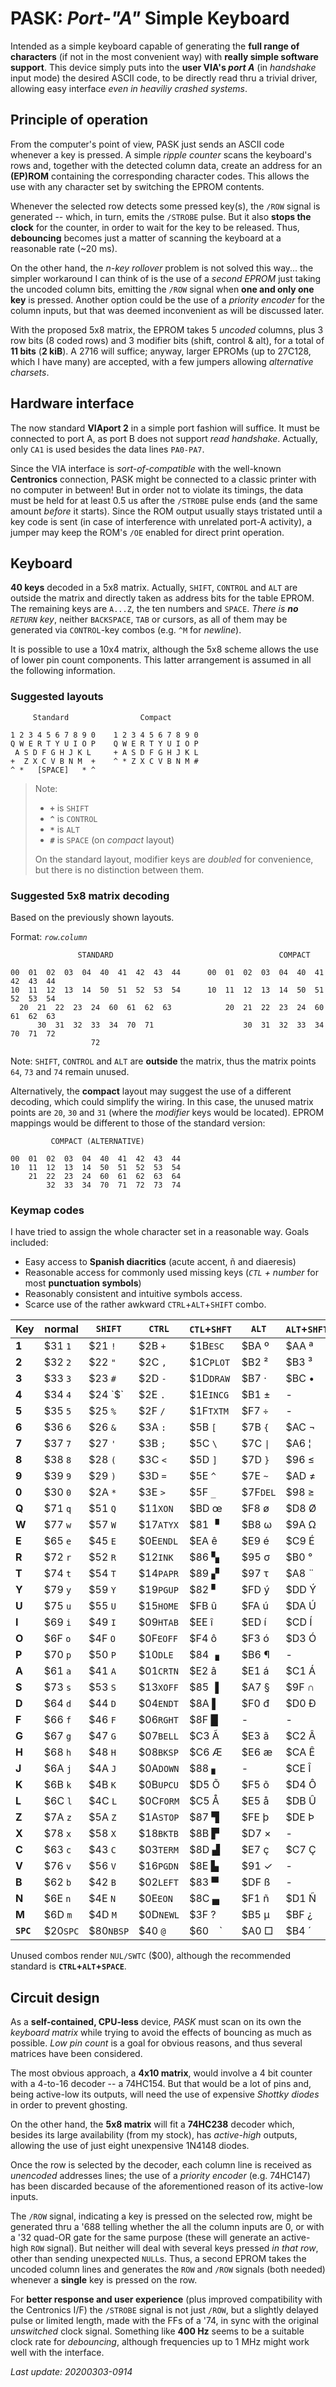 # PASK: _Port-"A"_ Simple Keyboard

Intended as a simple keyboard capable of generating the **full range of characters**
(if not in the most convenient way) with **really simple software support**. This
device simply puts into the **user VIA's _port A_** (in _handshake_ input mode) the
desired ASCII code, to be directly read thru a trivial driver, allowing easy
interface _even in heaviliy crashed systems_.

## Principle of operation

From the computer's point of view, PASK just sends an ASCII code whenever a key is
pressed. A simple _ripple counter_ scans the keyboard's rows and, together with the
detected column data, create an address for an **(EP)ROM** containing the corresponding
character codes. This allows the use with any character set by switching the EPROM contents.

Whenever the selected row detects some pressed key(s), the `/ROW` signal is generated --
which, in turn, emits the `/STROBE` pulse. But it also **stops the clock** for the counter,
in order to wait for the key to be released. Thus, **debouncing** becomes just a matter of
scanning the keyboard at a reasonable rate (~20 ms).

On the other hand, the _n-key rollover_ problem is not solved this way... the simpler workaround
I can think of is the use of a _second EPROM_ just taking the uncoded column bits, emitting
the `/ROW` signal when **one and only one key** is pressed. Another option could be the use of a
_priority encoder_ for the column inputs, but that was deemed inconvenient as will be discussed
later.

With the proposed 5x8 matrix, the EPROM takes 5 _uncoded_ columns, plus 3 row bits (8 coded rows)
and 3 modifier bits (shift, control & alt), for a total of **11 bits** (**2 kiB**). A 2716 will
suffice; anyway, larger EPROMs (up to 27C128, which I have many) are accepted, with a few jumpers
allowing _alternative charsets_.

## Hardware interface

The now standard **VIAport 2** in a simple port fashion will suffice. It must be
connected to port A, as port B does not support _read handshake_. Actually, only `CA1`
is used besides the data lines `PA0-PA7`.

Since the VIA interface is _sort-of-compatible_ with the well-known **Centronics**
connection, PASK might be connected to a classic printer with no computer in between!
But in order not to violate its timings, the data must be held for at least 0.5 us
after the `/STROBE` pulse ends (and the same amount _before_ it starts). Since the
ROM output usually stays tristated until a key code is sent (in case of interference
with unrelated port-A activity), a jumper may keep the ROM's `/OE` enabled for
direct print operation.

## Keyboard

**40 keys** decoded in a 5x8 matrix. Actually, `SHIFT`, `CONTROL` and `ALT` are
outside the matrix and directly taken as address bits for the table EPROM. The
remaining keys are `A...Z`, the ten numbers and `SPACE`. _There is **no** `RETURN`
key_, neither `BACKSPACE`, `TAB` or cursors, as all of them may be generated via
`CONTROL`-key combos (e.g. `^M` for _newline_).

It is possible to use a 10x4 matrix, although the 5x8 scheme allows the use of
lower pin count components. This latter arrangement is assumed in all the following
information.

### Suggested layouts
```
     Standard                Compact

1 2 3 4 5 6 7 8 9 0    1 2 3 4 5 6 7 8 9 0
Q W E R T Y U I O P    Q W E R T Y U I O P
 A S D F G H J K L     + A S D F G H J K L
+  Z X C V B N M  +    ^ * Z X C V B N M #
^ *   [SPACE]   * ^ 
```

> Note:
> - **`+`** is `SHIFT`
> - **`^`** is `CONTROL`
> - **`*`** is `ALT`
> - **`#`** is `SPACE` (on _compact_ layout)
>
> On the standard layout, modifier keys are _doubled_ for convenience,
but there is no distinction between them.

### Suggested 5x8 matrix decoding

Based on the previously shown layouts.

Format: _`row`.`column`_

```
               STANDARD                                     COMPACT

00  01  02  03  04  40  41  42  43  44      00  01  02  03  04  40  41  42  43  44
10  11  12  13  14  50  51  52  53  54      10  11  12  13  14  50  51  52  53  54
  20  21  22  23  24  60  61  62  63            20  21  22  23  24  60  61  62  63
      30  31  32  33  34  70  71                    30  31  32  33  34  70  71  72
                  72
```

Note: `SHIFT`, `CONTROL` and `ALT` are **outside** the matrix, thus the
matrix points `64`, `73` and `74` remain unused.

Alternatively, the **compact** layout may suggest the use of a different decoding,
which could simplify the wiring. In this case, the unused matrix points are
`20`, `30` and `31` (where the _modifier_ keys would be located). EPROM mappings
would be different to those of the standard version:

```
         COMPACT (ALTERNATIVE)

00  01  02  03  04  40  41  42  43  44
10  11  12  13  14  50  51  52  53  54
    21  22  23  24  60  61  62  63  64
        32  33  34  70  71  72  73  74  
```

### Keymap codes

I have tried to assign the whole character set in a reasonable way. Goals included:

- Easy access to **Spanish diacritics** (acute accent, ñ and diaeresis)
- Reasonable access for commonly used missing keys (_`CTL` + number_ for most **punctuation symbols**)
- Reasonably consistent and intuitive symbols access.
- Scarce use of the rather awkward `CTRL`+`ALT`+`SHIFT` combo.

Key|normal|`SHIFT`|`CTRL`|`CTL`+`SHFT`|` ALT `|`ALT`+`SHFT`|`ALT`+`CTL`|`ALT`+`CTL`+`SHFT`
---|------|-------|------|------------|-------|------------|-----------|----------------
**1**|$31 `1`|$21 `!`|$2B `+`    |$1B`ESC`   |$BA &#186; |$AA &#170; |$A1 `¡`    |   -
**2**|$32 `2`|$22 `"`|$2C `,`    |$1C`PLOT`  |$B2 &#178; |$B3 &#179; |$A2 &#162; |   -
**3**|$33 `3`|$23 `#`|$2D `-`    |$1D`DRAW`  |$B7 &#183; |$BC &#8226;|$A3 `£`    |   -
**4**|$34 `4`|$24 `$`|$2E `.`    |$1E`INCG`  |$B1 &#177; |   -       |$A4 `€`    |   -
**5**|$35 `5`|$25 `%`|$2F `/`    |$1F`TXTM`  |$F7 `÷`    |   -       |$A5 `¥`    |   -
**6**|$36 `6`|$26 `&`|$3A `:`    |$5B `[`    |$7B `{`    |$AC &#172; |   -       |   -
**7**|$37 `7`|$27 `'`|$3B `;`    |$5C `\`    |$7C `\|`   |$A6 &#166; |   -       |   -
**8**|$38 `8`|$28 `(`|$3C `<`    |$5D `]`    |$7D `}`    |$96 &#8804;|$9C &#8734;|$AB &#171;
**9**|$39 `9`|$29 `)`|$3D `=`    |$5E `^`    |$7E `~`    |$AD &#8800;|$9D &#8776;|   -
**0**|$30 `0`|$2A `*`|$3E `>`    |$5F `_`    |$7F`DEL`   |$98 &#8805;|$AF &#175; |$BB &#187;
**Q**|$71 `q`|$51 `Q`|$11`XON` |$BD œ      |$F8 ø      |$D8 Ø      |   -       |   -
**W**|$77 `w`|$57 `W`|$17`ATYX`|$81 &#9629;|$B8 &#969; |$9A &#937; |   -       |   -
**E**|$65 `e`|$45 `E`|$0E`ENDL`|$EA ê      |$E9 é      |$C9 É      |$EB ë      |$CB Ë
**R**|$72 `r`|$52 `R`|$12`INK` |$86 &#9626;|$95 &#963; |$B0 °      |$AE &#174; |   -
**T**|$74 `t`|$54 `T`|$14`PAPR`|$89 &#9630;|$97 &#964; |$A8 &#168; |$92 &#915; |   -
**Y**|$79 `y`|$59 `Y`|$19`PGUP`|$82 &#9624;|$FD ý      |$DD Ý      |$FF &#255; |   -
**U**|$75 `u`|$55 `U`|$15`HOME`|$FB û      |$FA ú      |$DA Ú      |$FC ü      |$DC Ü
**I**|$69 `i`|$49 `I`|$09`HTAB`|$EE î      |$ED í      |$CD Í      |$EF ï      |$CF Ï
**O**|$6F `o`|$4F `O`|$0F`EOFF`|$F4 ô      |$F3 ó      |$D3 Ó      |$F6 ö      |$D6 Ö
**P**|$70 `p`|$50 `P`|$10`DLE` |$84 &#9623;|$B6 &#182; |   -       |$93 &#960; |   -
**A**|$61 `a`|$41 `A`|$01`CRTN`|$E2 â      |$E1 á      |$C1 Á      |$E4 ä      |$C4 Ä
**S**|$73 `s`|$53 `S`|$13`XOFF`|$85 &#9616;|$A7 §      |$9F &#8745;|$94 &#931; |   -
**D**|$64 `d`|$44 `D`|$04`ENDT`|$8A &#9612;|$F0 đ      |$D0 Đ      |$9B &#948; |   -
**F**|$66 `f`|$46 `F`|$06`RGHT`|$8F &#9608;|   -       |   -       |   -       |   -
**G**|$67 `g`|$47 `G`|$07`BELL`|$C3 Ã      |$E3 ã      |$C2 Â      |$E0 à      |$C0 À
**H**|$68 `h`|$48 `H`|$08`BKSP`|$C6 Æ      |$E6 æ      |$CA Ê      |$E8 è      |$C8 È
**J**|$6A `j`|$4A `J`|$0A`DOWN`|$88 &#9622;|   -       |$CE Î      |$EC ì      |$CC Ì
**K**|$6B `k`|$4B `K`|$0B`UPCU`|$D5 Õ      |$F5 õ      |$D4 Ô      |$F2 ò      |$D2 Ò
**L**|$6C `l`|$4C `L`|$0C`FORM`|$C5 Å      |$E5 å      |$DB Û      |$F9 ù      |$D9 Ù
**Z**|$7A `z`|$5A `Z`|$1A`STOP`|$87 &#9628;|$FE þ      |$DE Þ      |$99 &#1012;|   -
**X**|$78 `x`|$58 `X`|$18`BKTB`|$8B &#9627;|$D7 ×      |   -       |$90 &#945; |   -
**C**|$63 `c`|$43 `C`|$03`TERM`|$8D &#9631;|$E7 ç      |$C7 Ç      |$A9 &#169; |   -
**V**|$76 `v`|$56 `V`|$16`PGDN`|$8E &#9625;|$91 &#10003;|   -      |$B9 &#916; |   -
**B**|$62 `b`|$42 `B`|$02`LEFT`|$83 &#9600;|$DF ß      |   -       |   -       |   -
**N**|$6E `n`|$4E `N`|$0E`EON `|$8C &#9604;|$F1 ñ      |$D1 Ñ      |$BE &#331; |   -
**M**|$6D `m`|$4D `M`|$0D`NEWL`|$3F ?      |$B5 &#181; |$BF ¿      |$9E &#8712;|   -
**`SPC`**|$20`SPC`|$80`NBSP`|$40 `@`|$60 ` ` `|$A0 &#9633;|$B4 &#180;|**$00`SWTC`**|-

Unused combos render `NUL/SWTC` ($00), although the recommended standard is **`CTRL`+`ALT`+`SPACE`**.

## Circuit design

As a **self-contained, CPU-less** device, _PASK_
must scan on its own the _keyboard matrix_
while trying to avoid the effects of bouncing
as much as possible. _Low pin count_ is a goal
for obvious reasons, and thus several matrices
have been considered.

The most obvious approach, a **4x10 matrix**,
would involve a 4 bit counter with a 4-to-16
decoder -- a 74HC154. But that would be a lot 
of pins and, being active-low its outputs,
will need the use of expensive _Shottky
diodes_ in order to prevent ghosting.

On the other hand, the **5x8 matrix** will
fit a **74HC238** decoder which, besides its
large availability (from my stock), has
_active-high_ outputs, allowing the use of
just eight unexpensive 1N4148 diodes.

Once the row is selected by the decoder,
each column line is received as _unencoded_
addresses lines; the use of a _priority
encoder_ (e.g. 74HC147) has been discarded
because of the aforementioned reason of its
active-low inputs.

The `/ROW` signal, indicating a key is pressed
on the selected row, might be generated thru a
'688 telling whether the all the column inputs
are 0, or with a '32 quad-OR gate for the same
purpose (these will generate an active-high `ROW`
signal). But neither will deal with several keys
pressed _in that row_, other than sending
unexpected `NULL`s. Thus, a second EPROM takes
the uncoded column lines and generates the `ROW`
and `/ROW` signals (both needed) whenever a
**single** key is pressed on the row.

For **better response and user experience** (plus
improved compatibility with the Centronics I/F)
the `/STROBE` signal is not just `/ROW`, but a
slightly delayed pulse or limited length, made
with the FFs of a '74, in sync with the original
_unswitched_ clock signal. Something like **400 Hz**
seems to be a suitable clock rate for _debouncing_,
although frequencies up to 1 MHz might work well
with the interface.

_Last update: 20200303-0914_
